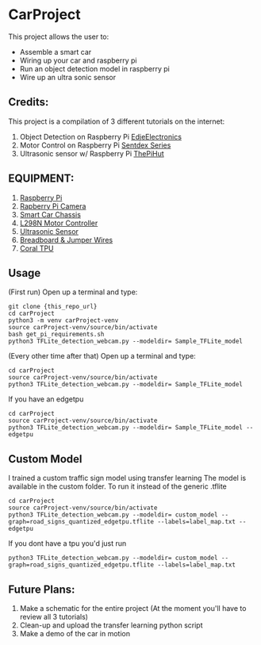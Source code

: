 # CarProject
This project allows the user to:
* Assemble a smart car
* Wiring up your car and raspberry pi
* Run an object detection model in raspberry pi
* Wire up an ultra sonic sensor

## Credits:
This project is a compilation of 3 different tutorials on the internet:
1. Object Detection on Raspberry Pi [EdjeElectronics](https://github.com/EdjeElectronics/TensorFlow-Lite-Object-Detection-on-Android-and-Raspberry-Pi.git)
2. Motor Control on Raspberry Pi [Sentdex Series](https://www.youtube.com/watch?v=LlFkybEQFFA&t=330s)
3. Ultrasonic sensor w/ Raspberry Pi [ThePiHut](https://thepihut.com/blogs/raspberry-pi-tutorials/hc-sr04-ultrasonic-range-sensor-on-the-raspberry-pi)


## EQUIPMENT:
1. [Raspberry Pi](https://www.amazon.com/gp/product/B07V5JTMV9/ref=ppx_yo_dt_b_asin_title_o07_s00?ie=UTF8&psc=1)
2. [Rapberry Pi Camera](https://www.amazon.com/gp/product/B01ER2SKFS/ref=ppx_yo_dt_b_asin_title_o08_s00?ie=UTF8&psc=1)
3. [Smart Car Chassis](https://www.amazon.com/gp/product/B06VTP8XBQ/ref=ppx_yo_dt_b_asin_title_o09_s00?ie=UTF8&psc=1)
4. [L298N Motor Controller](https://www.amazon.com/gp/product/B014KMHSW6/ref=ppx_yo_dt_b_asin_title_o09_s00?ie=UTF8&psc=1)
5. [Ultrasonic Sensor](https://www.amazon.com/WMYCONGCONG-HC-SR04-Ultrasonic-Distance-Measuring/dp/B07JJHCVRG/ref=sr_1_1_sspa?crid=WOVIM2MQMKG5&dchild=1&keywords=ultrasonic+sensor&qid=1599608113&s=hi&sprefix=ultrasonic+sen%2Ctools%2C188&sr=1-1-spons&psc=1&spLa=ZW5jcnlwdGVkUXVhbGlmaWVyPUFZMFZDWE1IWkgyN0smZW5jcnlwdGVkSWQ9QTAwMTQwNTgzSkQxQ001U0RFNkNSJmVuY3J5cHRlZEFkSWQ9QTA2NTEyMTQzNFgzQjM4RUE0M0tCJndpZGdldE5hbWU9c3BfYXRmJmFjdGlvbj1jbGlja1JlZGlyZWN0JmRvTm90TG9nQ2xpY2s9dHJ1ZQ==)
6. [Breadboard & Jumper Wires](https://www.amazon.com/FTCBlock-Breadboards-Arduino-Distribution-Connecting/dp/B07H326BFQ/ref=sr_1_10?crid=YCA8NIITP1S&dchild=1&keywords=breadboard+jumper+wires&qid=1599608180&s=hi&sprefix=bread%2Ctools%2C184&sr=1-10)
7. [Coral TPU](https://www.amazon.com/Google-G950-01456-01-Coral-USB-Accelerator/dp/B07S214S5Y/ref=sr_1_2?dchild=1&keywords=coral+tpu&qid=1599608247&sr=8-2)

## Usage
(First run)
Open up a terminal and type:

``` 
git clone {this_repo_url}
cd carProject
python3 -m venv carProject-venv
source carProject-venv/source/bin/activate
bash get_pi_requirements.sh
python3 TFLite_detection_webcam.py --modeldir= Sample_TFLite_model 
```
(Every other time after that)
Open up a terminal and type:
``` 
cd carProject 
source carProject-venv/source/bin/activate
python3 TFLite_detection_webcam.py --modeldir= Sample_TFLite_model 
```

If you have an edgetpu
``` 
cd carProject 
source carProject-venv/source/bin/activate
python3 TFLite_detection_webcam.py --modeldir= Sample_TFLite_model --edgetpu
```


## Custom Model
I trained a custom traffic sign model using transfer learning 
The model is available in the custom folder. To run it instead of the generic .tflite
``` 
cd carProject 
source carProject-venv/source/bin/activate
python3 TFLite_detection_webcam.py --modeldir= custom_model --graph=road_signs_quantized_edgetpu.tflite --labels=label_map.txt --edgetpu 
```
If you dont have a tpu you'd just run
``` 
python3 TFLite_detection_webcam.py --modeldir= custom_model --graph=road_signs_quantized_edgetpu.tflite --labels=label_map.txt  
```


## Future Plans:
1. Make a schematic for the entire project (At the moment you'll have to review all 3 tutorials)
2. Clean-up and upload the transfer learning python script 
3. Make a demo of the car in motion
